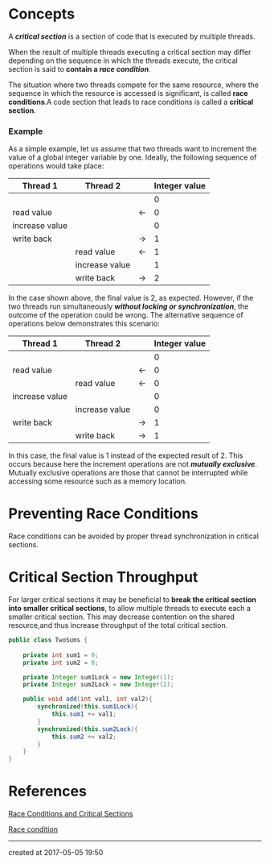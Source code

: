 # Concepts

A ***critical section*** is a section of code that is executed by multiple threads.

When the result of multiple threads executing a critical section may differ depending on the sequence in which the threads execute, the critical section is said to **contain a *race condition***. 

The situation where two threads compete for the same resource, where the sequence in which the resource is accessed is significant, is called **race conditions**.A code section that leads to race conditions is called a **critical section**.



### Example

As a simple example, let us assume that two threads want to increment the value of a global integer variable by one. Ideally, the following sequence of operations would take place:

| Thread 1       | Thread 2       |      | Integer value |
| -------------- | -------------- | ---- | ------------- |
|                |                |      | 0             |
| read value     |                | ←    | 0             |
| increase value |                |      | 0             |
| write back     |                | →    | 1             |
|                | read value     | ←    | 1             |
|                | increase value |      | 1             |
|                | write back     | →    | 2             |

In the case shown above, the final value is 2, as expected. However, if the two threads run simultaneously ***without locking or synchronization***, the outcome of the operation could be wrong. The alternative sequence of operations below demonstrates this scenario:

| Thread 1       | Thread 2       |      | Integer value |
| -------------- | -------------- | ---- | ------------- |
|                |                |      | 0             |
| read value     |                | ←    | 0             |
|                | read value     | ←    | 0             |
| increase value |                |      | 0             |
|                | increase value |      | 0             |
| write back     |                | →    | 1             |
|                | write back     | →    | 1             |

In this case, the final value is 1 instead of the expected result of 2. 
This occurs because here the increment operations are not ***mutually exclusive***. Mutually exclusive operations are those that cannot be interrupted while accessing some resource such as a memory location.



# Preventing Race Conditions

Race conditions can be avoided by proper thread synchronization in critical sections. 



# Critical Section Throughput

For larger critical sections it may be beneficial to **break the critical section into smaller critical sections**, to allow multiple threads to execute each a smaller critical section. This may decrease contention on the shared resource,and thus increase throughput of the total critical section.

```java
public class TwoSums {
    
    private int sum1 = 0;
    private int sum2 = 0;

    private Integer sum1Lock = new Integer(1);
    private Integer sum2Lock = new Integer(2);

    public void add(int val1, int val2){
        synchronized(this.sum1Lock){
            this.sum1 += val1;   
        }
        synchronized(this.sum2Lock){
            this.sum2 += val2;
        }
    }
}
```



# References

[Race Conditions and Critical Sections](http://tutorials.jenkov.com/java-concurrency/race-conditions-and-critical-sections.html)

[Race condition](https://en.wikipedia.org/wiki/Race_condition)



---

created at 2017-05-05 19:50